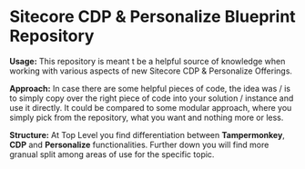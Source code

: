 # Sitecore CDP & Personalize Blueprint Repository
**Usage:**  This repository is meant t be a helpful source of knowledge when working with various aspects of new Sitecore CDP & Personalize Offerings.

**Approach:** In case there are some helpful pieces of code, the idea was / is to simply copy over the right piece of code into your solution / instance and use it directly. It could be compared to some modular approach, where you simply pick from the repository, what you want and nothing more or less.

**Structure:** At Top Level you find differentiation between **Tampermonkey**, **CDP** and **Personalize** functionalities. Further down you will find more granual split among areas of use for the specific topic.
